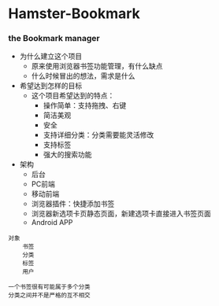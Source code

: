 # Hamster-Bookmark
### the Bookmark manager


+ 为什么建立这个项目
    + 原来使用浏览器书签功能管理，有什么缺点
    + 什么时候冒出的想法，需求是什么
+ 希望达到怎样的目标
    + 这个项目希望达到的特点：
        + 操作简单：支持拖拽、右键
        + 简洁美观
        + 安全
        + 支持详细分类：分类需要能灵活修改
        + 支持标签
        + 强大的搜索功能
+ 架构
    + 后台
    + PC前端
    + 移动前端
    + 浏览器插件：快捷添加书签
    + 浏览器新选项卡页静态页面，新建选项卡直接进入书签页面
    + Android APP
    
    
~~~~~~~~~
对象
    书签
    分类
    标签
    用户

一个书签很有可能属于多个分类
分类之间并不是严格的互不相交

~~~~~~~~~~

